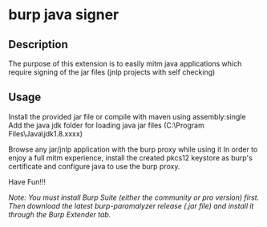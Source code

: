 # burp java signer

## Description
The purpose of this extension is to easily mitm java applications which require signing of the jar files (jnlp projects with self checking)


## Usage
Install the provided jar file or compile with maven using assembly:single
Add the java jdk folder for loading java jar files (C:\Program Files\Java\jdk1.8.xxxx)

Browse any jar/jnlp application with the burp proxy while using it
In order to enjoy a full mitm experience, install the created pkcs12 keystore as burp's certificate and configure java to use the burp proxy.

Have Fun!!!

_Note: You must install Burp Suite (either the community or pro version) first.  Then download the latest burp-paramalyzer release (.jar file) and install it through the Burp Extender tab._